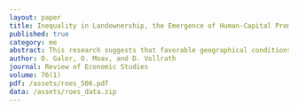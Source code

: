 ```yaml
---
layout: paper
title: Inequality in Landownership, the Emergence of Human-Capital Promoting Institutions, and the Great Divergence
published: true
category: me
abstract: This research suggests that favorable geographical conditions, that were inherently associated with inequality in the distribution of land ownership, adversely affected the implementation of human capital promoting institutions (e.g., public schooling and child labor regulations), and thus the pace and the nature of the transition from an agricultural to an industrial economy, contributing to the emergence of the Great Divergence in income per capita across countries. The basic premise of this research, regarding the negative effect of land inequality on public expenditure on education is established empirically based on cross-state data from the beginning of the 20th century in the United States.
author: O. Galor, O. Moav, and D. Vollrath
journal: Review of Economic Studies
volume: 76(1)
pdf: /assets/roes_506.pdf
data: /assets/roes_data.zip
---
```

